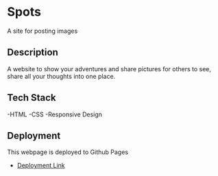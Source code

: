 # Spots

A site for posting images

## Description

A website to show your adventures and share pictures for others to see,
share all your thoughts into one place.

## Tech Stack

-HTML
-CSS
-Responsive Design

## Deployment

This webpage is deployed to Github Pages

-   [Deployment Link](https://luidelson.github.io/se_project_spots/)
